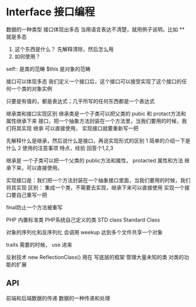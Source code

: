 # Interface 接口编程
数据的一种类型
  接口体现出多态
  当用语言表达不清楚，就用例子说明，比如 ** 就是多态
  1. 这个东西是什么？ 先解释清除，然后怎么用
  2. 如何使用？
  
  self:: 是类的范畴
      $this 是对象的范畴
    
接口可以体现多态
  我们定义一个接口后，这个接口可以接受实现了这个接口的任何一个类的对象实例

只要是有值的，都是表达式；几乎所写的任何东西都是一个表达式

继承类和接口实现区别
  继承类是一个子类可以把父类的 pubic 和 protact方法和属性继承下来
  接口，把一个抽象方法封装在一个方法里，当我们要用的时候，我们将其实现
  继承 可以直接使用，
  实现接口就要重新写一把

先解释什么是继承，然后说什么是接口，再说实现形式的区别
1 简单的介绍一下是什么
2 使用的注意事项
    特点，经验
  回答个1,2,3

继承是 一个子类可以把一个父类的 public方法和属性， protacted 属性和方法 继承下来，可以直接使用。

实现接口是：我们把一个方法封装在一个抽象接口里面，当我们要用的时候，我们将其实现
区别：
    集成一个类，不需要去实现，继承下来可以直接使用
    实现一个接口要自己重写一把



final防止一个方法被重写

PHP 内置标准类
  PHP系统自己定义的类 STD class Standard Class

对象的序列化和反序列化
  会调用 weekup
  达到多个文件共享一个对象

traits
  需要的时候， use 进来

反射技术 new ReflectionClass()
  用在 写底层的框架
    管理大量未知的类
    对类的功能的扩展



## API
  前端和后端数据的传递
  数据的一种传递和处理